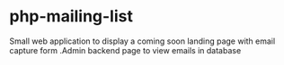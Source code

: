 # php-mailing-list
Small web application to display a coming soon landing page with email capture form .Admin backend page to view emails in database
